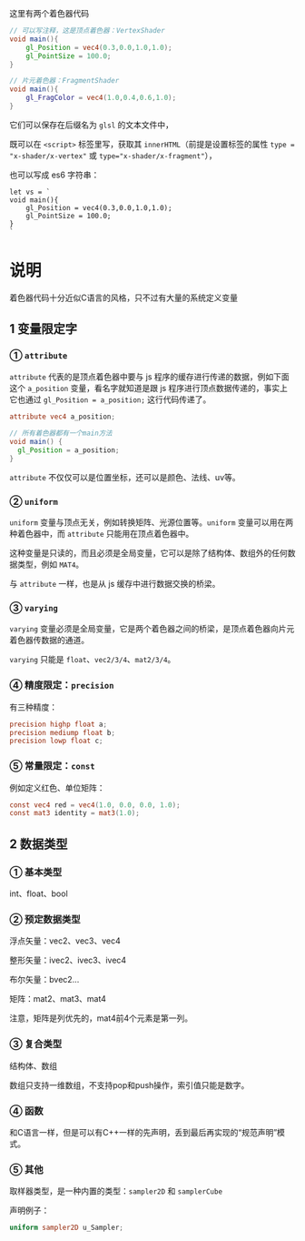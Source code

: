 这里有两个着色器代码

``` GLSL
// 可以写注释，这是顶点着色器：VertexShader
void main(){
    gl_Position = vec4(0.3,0.0,1.0,1.0);
    gl_PointSize = 100.0;
}
```

``` GLSL
// 片元着色器：FragmentShader
void main(){
    gl_FragColor = vec4(1.0,0.4,0.6,1.0);
}
```

它们可以保存在后缀名为 `glsl` 的文本文件中，

既可以在 `<script>` 标签里写，获取其 `innerHTML`（前提是设置标签的属性 `type = "x-shader/x-vertex"` 或 `type="x-shader/x-fragment"`），

也可以写成 es6 字符串：

``` JS
let vs = `
void main(){
	gl_Position = vec4(0.3,0.0,1.0,1.0);
	gl_PointSize = 100.0;
}
`
```

# 说明

着色器代码十分近似C语言的风格，只不过有大量的系统定义变量

## 1 变量限定字

### ① **`attribute`** 

`attribute` 代表的是顶点着色器中要与 js 程序的缓存进行传递的数据，例如下面这个 `a_position` 变量，看名字就知道是跟 js 程序进行顶点数据传递的，事实上它也通过 `gl_Position = a_position;` 这行代码传递了。

``` GLSL
attribute vec4 a_position;
 
// 所有着色器都有一个main方法
void main() {
  gl_Position = a_position;
}
```

`attribute` 不仅仅可以是位置坐标，还可以是颜色、法线、uv等。

### ② **`uniform`** 

`uniform` 变量与顶点无关，例如转换矩阵、光源位置等。`uniform` 变量可以用在两种着色器中，而 `attribute` 只能用在顶点着色器中。

这种变量是只读的，而且必须是全局变量，它可以是除了结构体、数组外的任何数据类型，例如 `MAT4`。

与 `attribute` 一样，也是从 js 缓存中进行数据交换的桥梁。

### ③ **`varying`**

`varying` 变量必须是全局变量，它是两个着色器之间的桥梁，是顶点着色器向片元着色器传数据的通道。

`varying` 只能是 `float`、`vec2/3/4`、`mat2/3/4`。

### ④ 精度限定：`precision`

有三种精度：

``` GLSL
precision highp float a;
precision mediump float b;
precision lowp float c;
```

### ⑤ 常量限定：`const`

例如定义红色、单位矩阵：

``` GLSL
const vec4 red = vec4(1.0, 0.0, 0.0, 1.0);
const mat3 identity = mat3(1.0);
```

## 2 数据类型

### ① 基本类型

int、float、bool

### ② 预定数据类型

浮点矢量：vec2、vec3、vec4

整形矢量：ivec2、ivec3、ivec4

布尔矢量：bvec2...

矩阵：mat2、mat3、mat4

注意，矩阵是列优先的，mat4前4个元素是第一列。

### ③ 复合类型

结构体、数组

数组只支持一维数组，不支持pop和push操作，索引值只能是数字。

### ④ 函数

和C语言一样，但是可以有C++一样的先声明，丢到最后再实现的“规范声明”模式。

### ⑤ 其他

取样器类型，是一种内置的类型：`sampler2D` 和 `samplerCube`

声明例子：

``` GLSL
uniform sampler2D u_Sampler;
```

